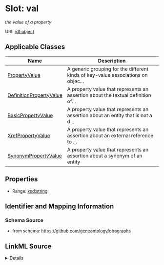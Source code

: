 # Slot: val
_the value of a property_


URI: [rdf:object](http://www.w3.org/1999/02/22-rdf-syntax-ns#object)



<!-- no inheritance hierarchy -->




## Applicable Classes

| Name | Description |
| --- | --- |
[PropertyValue](PropertyValue.md) | A generic grouping for the different kinds of key-value associations on objec...
[DefinitionPropertyValue](DefinitionPropertyValue.md) | A property value that represents an assertion about the textual definition of...
[BasicPropertyValue](BasicPropertyValue.md) | A property value that represents an assertion about an entity that is not a d...
[XrefPropertyValue](XrefPropertyValue.md) | A property value that represents an assertion about an external reference to ...
[SynonymPropertyValue](SynonymPropertyValue.md) | A property value that represents an assertion about a synonym of an entity






## Properties

* Range: [xsd:string](http://www.w3.org/2001/XMLSchema#string)







## Identifier and Mapping Information







### Schema Source


* from schema: https://github.com/geneontology/obographs




## LinkML Source

<details>
```yaml
name: val
description: the value of a property
from_schema: https://github.com/geneontology/obographs
rank: 1000
slot_uri: rdf:object
alias: val
domain_of:
- PropertyValue
range: string

```
</details>